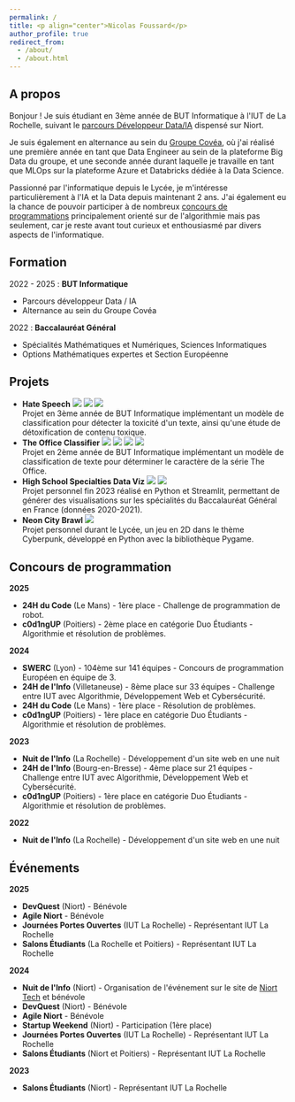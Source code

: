 ```yaml
---
permalink: /
title: <p align="center">Nicolas Foussard</p>
author_profile: true
redirect_from: 
  - /about/
  - /about.html
---
```

  
A propos
------
Bonjour ! Je suis étudiant en 3ème année de BUT Informatique à l'IUT de La Rochelle, suivant le [parcours Développeur Data/IA](https://www.iut-larochelle.fr/formations/departement-informatique/parcours-c-administration-gestion-et-exploitation-des-donnees-niort) dispensé sur Niort.

Je suis également en alternance au sein du [Groupe Covéa](https://www.covea.com/fr), où j'ai réalisé une première année en tant que Data Engineer au sein de la plateforme Big Data du groupe, et une seconde année durant laquelle je travaille en tant que MLOps sur la plateforme Azure et Databricks dédiée à la Data Science.  

Passionné par l'informatique depuis le Lycée, je m'intéresse particulièrement à l'IA et la Data depuis maintenant 2 ans. J'ai également eu la chance de pouvoir participer à de nombreux [concours de programmations](#concours-de-programmation) principalement orienté sur de l'algorithmie mais pas seulement, car je reste avant tout curieux et enthousiasmé par divers aspects de l'informatique.

Formation
------
2022 - 2025 : **BUT Informatique**
- Parcours développeur Data / IA
- Alternance au sein du Groupe Covéa

2022 : **Baccalauréat Général** 
- Spécialités Mathématiques et Numériques, Sciences Informatiques
- Options Mathématiques expertes et Section Européenne

Projets
------
- **Hate Speech** [![](https://img.shields.io/badge/GitHub-purple
)](https://github.com/Nirs123/hate-speech) [![](https://img.shields.io/badge/rapport--md-green
)](https://github.com/Nirs123/hate-speech/blob/main/rapport.md) [![](https://img.shields.io/badge/rapport--pdf-gree
)](https://github.com/Nirs123/hate-speech/blob/main/rapport.pdf) <br/> Projet en 3ème année de BUT Informatique implémentant un modèle de classification pour détecter la toxicité d'un texte, ainsi qu'une étude de détoxification de contenu toxique.
- **The Office Classifier** [![](https://img.shields.io/badge/GitHub-purple
)](https://github.com/Nirs123/the-office-classifier) [![](https://img.shields.io/badge/demo-orange
)](https://the-office-classifier.streamlit.app/) [![](https://img.shields.io/badge/rapport--md-green
)](https://github.com/Nirs123/the-office-classifier/blob/main/rapport.md) [![](https://img.shields.io/badge/rapport--pdf-gree
)](https://github.com/Nirs123/the-office-classifier/blob/main/rapport.pdf) <br/> Projet en 2ème année de BUT Informatique implémentant un modèle de classification de texte pour déterminer le caractère de la série The Office.
- **High School Specialties Data Viz** [![](https://img.shields.io/badge/GitHub-purple
)](https://github.com/Nirs123/high-school-specialties-data-viz) [![](https://img.shields.io/badge/demo-orange
)](https://data-viz-spe.streamlit.app/) <br/> Projet personnel fin 2023 réalisé en Python et Streamlit, permettant de générer des visualisations sur les spécialités du Baccalauréat Général en France (données 2020-2021).
- **Neon City Brawl** [![](https://img.shields.io/badge/GitHub-purple
)](https://github.com/Nirs123/neon-city-brawl) <br/> Projet personnel durant le Lycée, un jeu en 2D dans le thème Cyberpunk, développé en Python avec la bibliothèque Pygame.  

Concours de programmation
------
**2025**
- **24H du Code** (Le Mans) - 1ère place - Challenge de programmation de robot.
- **c0d1ngUP** (Poitiers) - 2ème place en catégorie Duo Étudiants - Algorithmie et résolution de problèmes.

**2024**
- **SWERC** (Lyon) - 104ème sur 141 équipes - Concours de programmation Européen en équipe de 3.
- **24H de l'Info** (Villetaneuse) - 8ème place sur 33 équipes - Challenge entre IUT avec Algorithmie, Développement Web et Cybersécurité.
- **24H du Code** (Le Mans) - 1ère place - Résolution de problèmes.
- **c0d1ngUP** (Poitiers) - 1ère place en catégorie Duo Étudiants - Algorithmie et résolution de problèmes.

**2023**
- **Nuit de l'Info** (La Rochelle) - Développement d'un site web en une nuit
- **24H de l'Info** (Bourg-en-Bresse) - 4ème place sur 21 équipes - Challenge entre IUT avec Algorithmie, Développement Web et Cybersécurité.
- **c0d1ngUP** (Poitiers) - 1ère place en catégorie Duo Étudiants - Algorithmie et résolution de problèmes.

**2022**
- **Nuit de l'Info** (La Rochelle) - Développement d'un site web en une nuit

Événements
------
**2025**
- **DevQuest** (Niort) - Bénévole
- **Agile Niort** - Bénévole
- **Journées Portes Ouvertes** (IUT La Rochelle) - Représentant IUT La Rochelle
- **Salons Étudiants** (La Rochelle et Poitiers) - Représentant IUT La Rochelle

**2024**
- **Nuit de l'Info** (Niort) - Organisation de l'événement sur le site de [Niort Tech](https://niort-tech.fr/) et bénévole
- **DevQuest** (Niort) - Bénévole
- **Agile Niort** - Bénévole
- **Startup Weekend** (Niort) - Participation (1ère place)
- **Journées Portes Ouvertes** (IUT La Rochelle) - Représentant IUT La Rochelle
- **Salons Étudiants** (Niort et Poitiers) - Représentant IUT La Rochelle

**2023**
- **Salons Étudiants** (Niort) - Représentant IUT La Rochelle
